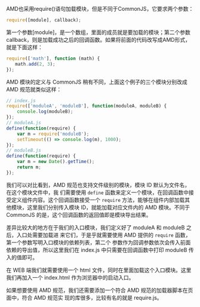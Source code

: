 AMD也采用require()语句加载模块，但是不同于CommonJS，它要求两个参数：

```javascript
require([module], callback);
```

第一个参数[module]，是一个数组，里面的成员就是要加载的模块；第二个参数callback，则是加载成功之后的回调函数。如果将前面的代码改写成AMD形式，就是下面这样：

```javascript
require(['math'], function (math) {
　　math.add(2, 3);
});
```



AMD 模块的定义与 CommonJS 稍有不同，上⾯这个例⼦的三个模块分别改成 AMD 规范就类似这样：

```js
// index.js
require(['moduleA', 'moduleB'], function(moduleA, moduleB) {
    console.log(moduleB);
});
// moduleA.js
define(function(require) {
    var m = require('moduleB');
    setTimeout(() => console.log(m), 1000);
});
// moduleB.js
define(function(require) {
    var m = new Date().getTime();
    return m;
});
```

我们可以对⽐看到，AMD 规范也⽀持⽂件级别的模块，模块 ID 默认为⽂件名，在这个模块⽂件中，我 们需要使⽤ `define` 函数来定义⼀个模块，在回调函数中接受定义组件内容。这个回调函数接受⼀个 `require` ⽅法，能够在组件内部加载其他模块，这⾥我们分别传⼊模块 ID，就能加载对应⽂件内的 AMD 模块。不同于 CommonJS 的是，这个回调函数的返回值即是模块导出结果。

差异⽐较⼤的地⽅在于我们的⼊⼝模块，我们定义好了 moduleA 和 moduleB 之后，⼊⼝处需要加载进 来它们，于是乎就需要使⽤ AMD 提供的 `require` 函数，第⼀个参数写明⼊⼝模块的依赖列表，第⼆个 参数作为回调参数依次会传⼊前⾯依赖的导出值，所以这⾥我们在 index.js 中只需要在回调函数中打印 moduleB 传⼊的值即可。

在 WEB 端我们就需要使⽤⼀个 html ⽂件，同时在⾥⾯加载这个⼊⼝模块。这⾥我们再加⼊⼀个 index.html 作为浏览器中的启动⼊⼝。

如果想要使⽤ AMD 规范，我们还需要添加⼀个符合 AMD 规范的加载器脚本在⻚⾯中，符合 AMD 规范实 现的库很多，⽐较有名的就是 require.js。